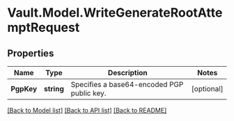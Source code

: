 # Vault.Model.WriteGenerateRootAttemptRequest

## Properties

Name | Type | Description | Notes
------------ | ------------- | ------------- | -------------
**PgpKey** | **string** | Specifies a base64-encoded PGP public key. | [optional] 


[[Back to Model list]](../README.md#documentation-for-models) [[Back to API list]](../README.md#documentation-for-api-endpoints) [[Back to README]](../README.md)

